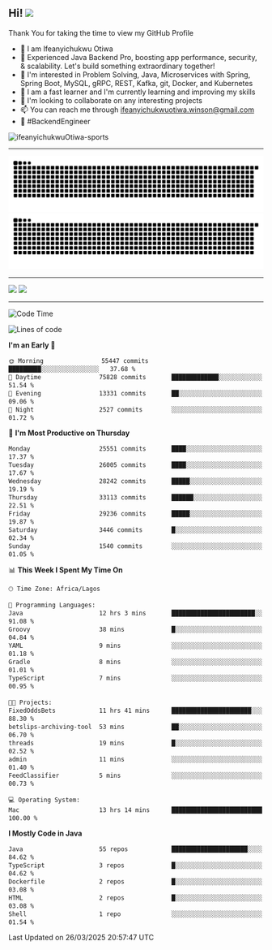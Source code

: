 <!-- BLOG-POST-LIST:START --><!-- BLOG-POST-LIST:END -->

## Hi! <img src="https://media.giphy.com/media/hvRJCLFzcasrR4ia7z/giphy.gif" width="4%"> 

Thank You for taking the time to view my GitHub Profile

- 👋 I am Ifeanyichukwu Otiwa
- 🚀 Experienced Java Backend Pro, boosting app performance, security, & scalability. Let's build something extraordinary together!
- 👀 I'm interested in Problem Solving, Java, Microservices with Spring, Spring Boot, MySQL, gRPC, REST, Kafka, git, Docker, and Kubernetes
- 🌱 I am a fast learner and I'm currently learning and improving my skills
- 💞️ I'm looking to collaborate on any interesting projects
- 📫 You can reach me through ifeanyichukwuotiwa.winson@gmail.com
- 🚀 #BackendEngineer

<p align="left" marginTop="10px"> <img src="https://komarev.com/ghpvc/?username=ifeanyichukwuOtiwa-sports&label=Profile%20views&color=0e75b6&style=for-the-badge" alt="ifeanyichukwuOtiwa-sports" /> </p>

***

<!--🐍📈SNAKEGRAPH / 🌐WEBSITE: https://github.com/Platane/snk -->
![github contribution grid snake animation](https://raw.githubusercontent.com/ifeanyichukwuOtiwa-sports/ifeanyichukwuOtiwa-sports/output/github-contribution-grid-snake-dark.svg#gh-dark-mode-only)![github contribution grid snake animation](https://raw.githubusercontent.com/ifeanyichukwuOtiwa-sports/ifeanyichukwuOtiwa-sports/output/github-contribution-grid-snake.svg#gh-light-mode-only)

***

<p float="left">
  <img float="left" src="https://github-readme-stats.vercel.app/api?username=ifeanyichukwuOtiwa-sports&count_private=true&include_all_commits=true&theme=react&show_icons=true" />
  <img float="right" src="https://github-readme-stats.vercel.app/api/top-langs/?username=ifeanyichukwuOtiwa-sports&layout=compact&show_icons=true&theme=react" /> 
</p>

***



<!--START_SECTION:waka-->
![Code Time](http://img.shields.io/badge/Code%20Time-3%2C572%20hrs%2027%20mins-blue)

![Lines of code](https://img.shields.io/badge/From%20Hello%20World%20I%27ve%20Written-42.5%20million%20lines%20of%20code-blue)

**I'm an Early 🐤** 

```text
🌞 Morning                55447 commits       █████████░░░░░░░░░░░░░░░░   37.68 % 
🌆 Daytime                75828 commits       █████████████░░░░░░░░░░░░   51.54 % 
🌃 Evening                13331 commits       ██░░░░░░░░░░░░░░░░░░░░░░░   09.06 % 
🌙 Night                  2527 commits        ░░░░░░░░░░░░░░░░░░░░░░░░░   01.72 % 
```
📅 **I'm Most Productive on Thursday** 

```text
Monday                   25551 commits       ████░░░░░░░░░░░░░░░░░░░░░   17.37 % 
Tuesday                  26005 commits       ████░░░░░░░░░░░░░░░░░░░░░   17.67 % 
Wednesday                28242 commits       █████░░░░░░░░░░░░░░░░░░░░   19.19 % 
Thursday                 33113 commits       ██████░░░░░░░░░░░░░░░░░░░   22.51 % 
Friday                   29236 commits       █████░░░░░░░░░░░░░░░░░░░░   19.87 % 
Saturday                 3446 commits        █░░░░░░░░░░░░░░░░░░░░░░░░   02.34 % 
Sunday                   1540 commits        ░░░░░░░░░░░░░░░░░░░░░░░░░   01.05 % 
```


📊 **This Week I Spent My Time On** 

```text
🕑︎ Time Zone: Africa/Lagos

💬 Programming Languages: 
Java                     12 hrs 3 mins       ███████████████████████░░   91.08 % 
Groovy                   38 mins             █░░░░░░░░░░░░░░░░░░░░░░░░   04.84 % 
YAML                     9 mins              ░░░░░░░░░░░░░░░░░░░░░░░░░   01.18 % 
Gradle                   8 mins              ░░░░░░░░░░░░░░░░░░░░░░░░░   01.01 % 
TypeScript               7 mins              ░░░░░░░░░░░░░░░░░░░░░░░░░   00.95 % 

🐱‍💻 Projects: 
FixedOddsBets            11 hrs 41 mins      ██████████████████████░░░   88.30 % 
betslips-archiving-tool  53 mins             ██░░░░░░░░░░░░░░░░░░░░░░░   06.70 % 
threads                  19 mins             █░░░░░░░░░░░░░░░░░░░░░░░░   02.52 % 
admin                    11 mins             ░░░░░░░░░░░░░░░░░░░░░░░░░   01.40 % 
FeedClassifier           5 mins              ░░░░░░░░░░░░░░░░░░░░░░░░░   00.73 % 

💻 Operating System: 
Mac                      13 hrs 14 mins      █████████████████████████   100.00 % 
```

**I Mostly Code in Java** 

```text
Java                     55 repos            █████████████████████░░░░   84.62 % 
TypeScript               3 repos             █░░░░░░░░░░░░░░░░░░░░░░░░   04.62 % 
Dockerfile               2 repos             █░░░░░░░░░░░░░░░░░░░░░░░░   03.08 % 
HTML                     2 repos             █░░░░░░░░░░░░░░░░░░░░░░░░   03.08 % 
Shell                    1 repo              ░░░░░░░░░░░░░░░░░░░░░░░░░   01.54 % 
```




 Last Updated on 26/03/2025 20:57:47 UTC
<!--END_SECTION:waka-->

<!--
<p align="center">
![trophy](https://github-profile-trophy.vercel.app/?username=ifeanyichukwuOtiwa-sports&theme=onedark) (https://github.com/ryo-ma/github-profile-trophy)
</p>
-->

<!---
ifeanyi-otiwa/ifeanyi-otiwa is a ✨ special ✨ repository because its `README.md` (this file) appears on your GitHub profile.
You can click the Preview link to take a look at your changes.
--->
